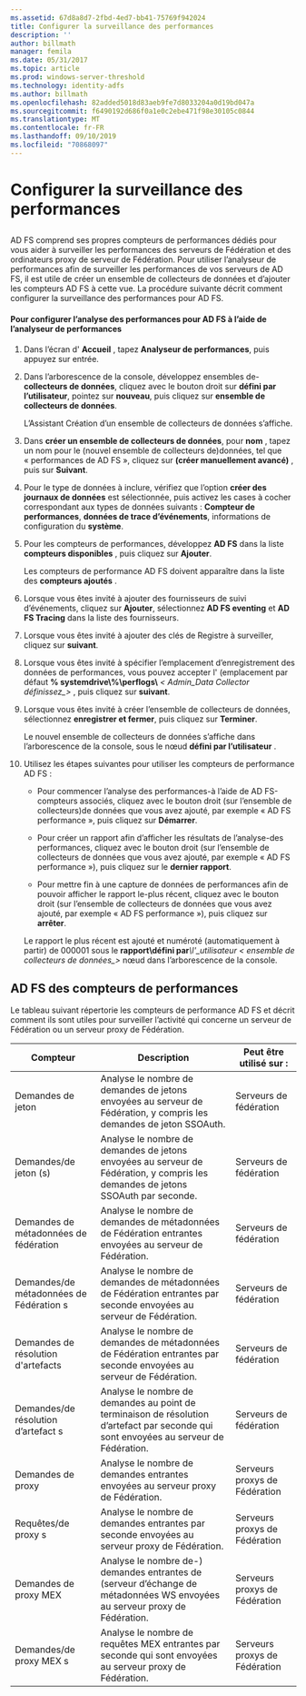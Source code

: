 ```yaml
---
ms.assetid: 67d8a8d7-2fbd-4ed7-bb41-75769f942024
title: Configurer la surveillance des performances
description: ''
author: billmath
manager: femila
ms.date: 05/31/2017
ms.topic: article
ms.prod: windows-server-threshold
ms.technology: identity-adfs
ms.author: billmath
ms.openlocfilehash: 82added5018d83aeb9fe7d8033204a0d19bd047a
ms.sourcegitcommit: f6490192d686f0a1e0c2ebe471f98e30105c0844
ms.translationtype: MT
ms.contentlocale: fr-FR
ms.lasthandoff: 09/10/2019
ms.locfileid: "70868097"
---
```

# <a name="configure-performance-monitoring"></a>Configurer la surveillance des performances
  
## <a name="bkmk_ConfigurePerfMon"></a>  
AD FS comprend ses propres compteurs de performances dédiés pour vous aider à surveiller les performances des serveurs de Fédération et des ordinateurs proxy de serveur de Fédération. Pour utiliser l’analyseur de performances afin de surveiller les performances de vos serveurs de AD FS, il est utile de créer un ensemble de collecteurs de données et d’ajouter les compteurs AD FS à cette vue. La procédure suivante décrit comment configurer la surveillance des performances pour AD FS.  
  
#### <a name="to-configure-performance-monitoring-for-ad-fs-using-performance-monitor"></a>Pour configurer l’analyse des performances pour AD FS à l’aide de l’analyseur de performances  
  
1. Dans l’écran d' **Accueil** , tapez **Analyseur de performances**, puis appuyez sur entrée.  
  
2. Dans l’arborescence de la console, développez ensembles de\- **collecteurs de données**, cliquez avec le bouton droit sur **défini par l’utilisateur**, pointez sur **nouveau**, puis cliquez sur **ensemble de collecteurs de données**.  
  
   L’Assistant Création d’un ensemble de collecteurs de données s’affiche.  
  
3. Dans **créer un ensemble de collecteurs de données**, pour **nom** , tapez un nom pour le \(nouvel ensemble de collecteurs de\)données, tel que « performances de AD FS », cliquez sur  **\(créer manuellement avancé\)** , puis sur  **Suivant**.  
  
4. Pour le type de données à inclure, vérifiez que l’option **créer des journaux de données** est sélectionnée, puis activez les cases à cocher correspondant aux types de données suivants : **Compteur de performances**, **données de trace d’événements**, informations de configuration du **système**.  
  
5. Pour les compteurs de performances, développez **AD FS** dans la liste **compteurs disponibles** , puis cliquez sur **Ajouter**.  
  
   Les compteurs de performance AD FS doivent apparaître dans la liste des **compteurs ajoutés** .  
  
6. Lorsque vous êtes invité à ajouter des fournisseurs de suivi d’événements, cliquez sur **Ajouter**, sélectionnez **AD FS eventing** et **AD FS Tracing** dans la liste des fournisseurs.  
  
7. Lorsque vous êtes invité à ajouter des clés de Registre à surveiller, cliquez sur **suivant**.  
  
8. Lorsque vous êtes invité à spécifier l’emplacement d’enregistrement des données de performances, vous pouvez accepter l' \(emplacement par défaut **% systemdrive\\%\\perflogs\\** _< Admin\_Data Collector définissez\_>_ , puis cliquez sur **suivant**.  
  
9. Lorsque vous êtes invité à créer l’ensemble de collecteurs de données, sélectionnez **enregistrer et fermer**, puis cliquez sur **Terminer**.  
  
    Le nouvel ensemble de collecteurs de données s’affiche dans l’arborescence de la console, sous le nœud **défini par l’utilisateur** .  
  
10. Utilisez les étapes suivantes pour utiliser les compteurs de performance AD FS :  
  
    -   Pour commencer l’analyse des performances\-à l’aide de AD FS\-compteurs associés, cliquez avec le bouton droit \(sur l’ensemble de collecteurs\)de données que vous avez ajouté, par exemple « AD FS performance », puis cliquez sur **Démarrer**.  
  
    -   Pour créer un rapport afin d’afficher les résultats de l’analyse\-des performances, cliquez avec le bouton droit \(sur l’ensemble de collecteurs de données que vous avez ajouté, par exemple « AD FS performance »\), puis cliquez sur le **dernier rapport**.  
  
    -   Pour mettre fin à une capture de données de performances afin de pouvoir afficher le rapport le\-plus récent, cliquez avec le bouton droit \(sur l’ensemble de collecteurs de données que vous avez ajouté, par exemple « AD FS performance »\), puis cliquez sur **arrêter**.  
  
    Le rapport le plus récent est ajouté et numéroté \(automatiquement à partir\) de 000001 sous le **rapport\\défini par**<em>\\l'\_utilisateur < ensemble de collecteurs de données\_></em> nœud dans l’arborescence de la console.  
  
## <a name="ad-fs-performance-counters"></a>AD FS des compteurs de performances  
Le tableau suivant répertorie les compteurs de performance AD FS et décrit comment ils sont utiles pour surveiller l’activité qui concerne un serveur de Fédération ou un serveur proxy de Fédération.  
  
|Compteur|Description|Peut être utilisé sur : 
|-----------|---------------|------------------- 
|Demandes de jeton|Analyse le nombre de demandes de jetons envoyées au serveur de Fédération, y compris les demandes de jeton SSOAuth.|Serveurs de fédération 
|Demandes\/de jeton (s)|Analyse le nombre de demandes de jetons envoyées au serveur de Fédération, y compris les demandes de jetons SSOAuth par seconde.|Serveurs de fédération  
|Demandes de métadonnées de fédération|Analyse le nombre de demandes de métadonnées de Fédération entrantes envoyées au serveur de Fédération.|Serveurs de fédération  
|Demandes\/de métadonnées de Fédération s|Analyse le nombre de demandes de métadonnées de Fédération entrantes par seconde envoyées au serveur de Fédération.|Serveurs de fédération  
|Demandes de résolution d'artefacts|Analyse le nombre de demandes de métadonnées de Fédération entrantes par seconde envoyées au serveur de Fédération.|Serveurs de fédération  
|Demandes\/de résolution d’artefact s|Analyse le nombre de demandes au point de terminaison de résolution d’artefact par seconde qui sont envoyées au serveur de Fédération.|Serveurs de fédération  
|Demandes de proxy|Analyse le nombre de demandes entrantes envoyées au serveur proxy de Fédération.|Serveurs proxys de Fédération  
|Requêtes\/de proxy s|Analyse le nombre de demandes entrantes par seconde envoyées au serveur proxy de Fédération.|Serveurs proxys de Fédération  
|Demandes de proxy MEX|Analyse le nombre de\-\) demandes entrantes de \(serveur d’échange de métadonnées WS envoyées au serveur proxy de Fédération.|Serveurs proxys de Fédération 
|Demandes\/de proxy MEX s|Analyse le nombre de requêtes MEX entrantes par seconde qui sont envoyées au serveur proxy de Fédération.|Serveurs proxys de Fédération  
  

